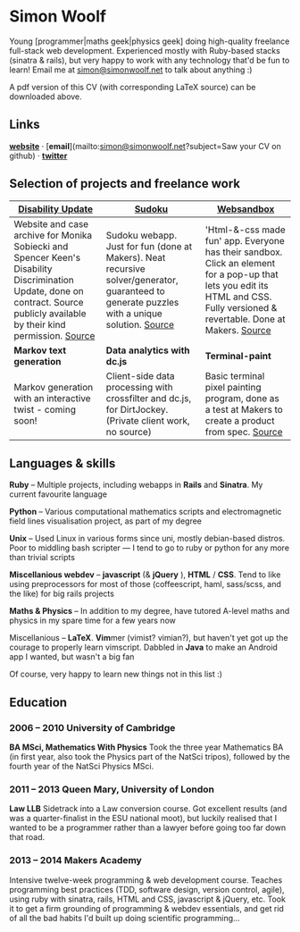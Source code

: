 # Simon Woolf

Young [programmer|maths geek|physics geek] doing high-quality freelance full-stack web development. Experienced mostly with Ruby-based stacks (sinatra & rails), but very happy to work with any technology that'd be fun to learn! Email me at simon@simonwoolf.net to talk about anything :)

A pdf version of this CV (with corresponding LaTeX source) can be downloaded above.

## Links

[**website**](http://simonwoolf.net) &middot;
[**email**](mailto:simon@simonwoolf.net?subject=Saw your CV on github) &middot;
[**twitter**](https://twitter.com/SEMW)

## Selection of projects and freelance work

| [Disability Update](http://websandbox.herokuapp.com/) | [Sudoku](http://sudoku.simonwoolf.net/) | [Websandbox](http://websandbox.herokuapp.com/) |
|---|---|---|
| Website and case archive for Monika Sobiecki and Spencer Keen's Disability Discrimination Update, done on contract. Source publicly available by their kind permission. [Source](https://github.com/SimonWoolf/disability-discrimination-update) | Sudoku webapp. Just for fun (done at Makers). Neat recursive solver/generator, guaranteed to generate puzzles with a unique solution. [Source](https://github.com/SimonWoolf/sudoku) | 'Html-&-css made fun' app. Everyone has their sandbox. Click an element for a pop-up that lets you edit its HTML and CSS. Fully versioned & revertable. Done at Makers. [Source](https://github.com/SimonWoolf/websandbox) |
| **Markov text generation** | **Data analytics with dc.js** | **Terminal-paint** |
| Markov generation with an interactive twist - coming soon! | Client-side data processing with crossfilter and dc.js, for DirtJockey. (Private client work, no source)| Basic terminal pixel painting program, done as a test at Makers to create a product from spec. [Source](https://github.com/SimonWoolf/test6) |

## Languages & skills

**Ruby** &ndash; Multiple projects, including webapps in **Rails** and **Sinatra**. My current favourite language

**Python** &ndash; Various computational mathematics scripts and electromagnetic field lines visualisation project, as part of my degree

**Unix** &ndash; Used Linux in various forms since uni, mostly debian-based distros. Poor to middling bash scripter &mdash; I tend to go to ruby or python for any more than trivial scripts

**Miscellanious webdev** &ndash; **javascript** (& **jQuery** ), **HTML** / **CSS**. Tend to like using preprocessors for most of those (coffeescript, haml, sass/scss, and the like) for big rails projects

**Maths & Physics** &ndash; In addition to my degree, have tutored A-level maths and physics in my spare time for a few years now

Miscellanious &ndash; **LaTeX**. **Vim**mer (vimist? vimian?), but haven't yet got up the courage to properly learn vimscript. Dabbled in **Java** to make an Android app I wanted, but wasn't a big fan

Of course, very happy to learn new things not in this list :)

## Education

### 2006 – 2010 University of Cambridge
**BA MSci, Mathematics With Physics** Took the three year Mathematics BA (in first year, also took the Physics part of the NatSci tripos), followed by the fourth year of the NatSci Physics MSci.

### 2011 – 2013 Queen Mary, University of London
**Law LLB** Sidetrack into a Law conversion course. Got excellent results (and was a quarter-finalist in the ESU national moot), but luckily realised that I wanted to be a programmer rather than a lawyer before going too far down that road.

### 2013 – 2014 Makers Academy
Intensive twelve-week programming & web development course. Teaches programming best practices (TDD, software design, version control, agile), using ruby with sinatra, rails, HTML and CSS, javascript & jQuery, etc. Took it to get a firm grounding of programming & webdev essentials, and get rid of all the bad habits I'd built up doing scientific programming...

